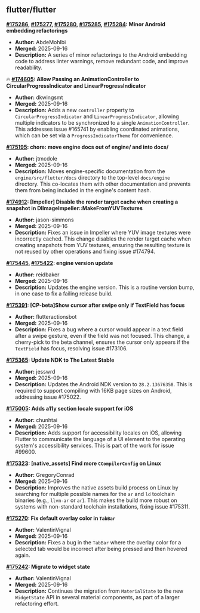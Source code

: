 ## flutter/flutter

**[#175286](https://github.com/flutter/flutter/pull/175286), [#175277](https://github.com/flutter/flutter/pull/175277), [#175280](https://github.com/flutter/flutter/pull/175280), [#175285](https://github.com/flutter/flutter/pull/175285), [#175284](https://github.com/flutter/flutter/pull/175284): Minor Android embedding refactorings**
  - **Author:** AbdeMohlbi
  - **Merged:** 2025-09-16
  - **Description:** A series of minor refactorings to the Android embedding code to address linter warnings, remove redundant code, and improve readability.

🔥 **[#174605](https://github.com/flutter/flutter/pull/174605): Allow Passing an AnimationController to CircularProgressIndicator and LinearProgressIndicator**
  - **Author:** dkwingsmt
  - **Merged:** 2025-09-16
  - **Description:** Adds a new `controller` property to `CircularProgressIndicator` and `LinearProgressIndicator`, allowing multiple indicators to be synchronized to a single `AnimationController`. This addresses issue #165741 by enabling coordinated animations, which can be set via a `ProgressIndicatorTheme` for convenience.

**[#175195](https://github.com/flutter/flutter/pull/175195): chore: move engine docs out of engine/ and into docs/**
  - **Author:** jtmcdole
  - **Merged:** 2025-09-16
  - **Description:** Moves engine-specific documentation from the `engine/src/flutter/docs` directory to the top-level `docs/engine` directory. This co-locates them with other documentation and prevents them from being included in the engine's content hash.

**[#174912](https://github.com/flutter/flutter/pull/174912): [Impeller] Disable the render target cache when creating a snapshot in DlImageImpeller::MakeFromYUVTextures**
  - **Author:** jason-simmons
  - **Merged:** 2025-09-16
  - **Description:** Fixes an issue in Impeller where YUV image textures were incorrectly cached. This change disables the render target cache when creating snapshots from YUV textures, ensuring the resulting texture is not reused by other operations and fixing issue #174794.

**[#175445](https://github.com/flutter/flutter/pull/175445), [#175422](https://github.com/flutter/flutter/pull/175422): engine version update**
  - **Author:** reidbaker
  - **Merged:** 2025-09-16
  - **Description:** Updates the engine version. This is a routine version bump, in one case to fix a failing release build.

**[#175391](https://github.com/flutter/flutter/pull/175391): [CP-beta]Show cursor after swipe only if TextField has focus**
  - **Author:** flutteractionsbot
  - **Merged:** 2025-09-16
  - **Description:** Fixes a bug where a cursor would appear in a text field after a swipe gesture, even if the field was not focused. This change, a cherry-pick to the beta channel, ensures the cursor only appears if the `TextField` has focus, resolving issue #173106.

**[#175365](https://github.com/flutter/flutter/pull/175365): Update NDK to The Latest Stable**
  - **Author:** jesswrd
  - **Merged:** 2025-09-16
  - **Description:** Updates the Android NDK version to `28.2.13676358`. This is required to support compiling with 16KB page sizes on Android, addressing issue #175022.

**[#175005](https://github.com/flutter/flutter/pull/175005): Adds a11y section locale support for iOS**
  - **Author:** chunhtai
  - **Merged:** 2025-09-16
  - **Description:** Adds support for accessibility locales on iOS, allowing Flutter to communicate the language of a UI element to the operating system's accessibility services. This is part of the work for issue #99600.

**[#175323](https://github.com/flutter/flutter/pull/175323): [native_assets] Find more `CCompilerConfig` on Linux**
  - **Author:** GregoryConrad
  - **Merged:** 2025-09-16
  - **Description:** Improves the native assets build process on Linux by searching for multiple possible names for the `ar` and `ld` toolchain binaries (e.g., `llvm-ar` or `ar`). This makes the build more robust on systems with non-standard toolchain installations, fixing issue #175311.

**[#175270](https://github.com/flutter/flutter/pull/175270): Fix default overlay color in `TabBar`**
  - **Author:** ValentinVignal
  - **Merged:** 2025-09-16
  - **Description:** Fixes a bug in the `TabBar` where the overlay color for a selected tab would be incorrect after being pressed and then hovered again.

**[#175242](https://github.com/flutter/flutter/pull/175242): Migrate to widget state**
  - **Author:** ValentinVignal
  - **Merged:** 2025-09-16
  - **Description:** Continues the migration from `MaterialState` to the new `WidgetState` API in several material components, as part of a larger refactoring effort.


